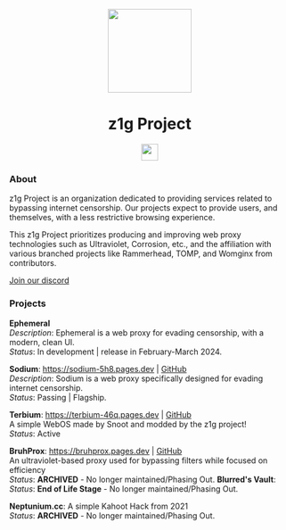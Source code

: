 <p align="center">
<kbd>
<img width="150px" src="https://avatars.githubusercontent.com/u/103667677?s=200&v=4">
</kbd>
</p>

<h1 align="center">z1g Project</h1>

<p align="center">
<a href="https://z1g-project.pages.dev/discord"><img height="30px" src="https://img.shields.io/badge/Discord-7289DA?style=for-the-badge&logo=discord&logoColor=white"><img></a>
</p>

### About

z1g Project is an organization dedicated to providing services related to bypassing internet censorship. Our projects expect to provide users, and themselves, with a less restrictive browsing experience. 

This z1g Project prioritizes producing and improving web proxy technologies such as Ultraviolet, Corrosion, etc., and the affiliation with various branched projects like Rammerhead, TOMP, and Womginx from contributors. 

[Join our discord](https://z1g-project.pages.dev/discord)

### Projects
**Ephemeral**
<br>
*Description*: Ephemeral is a web proxy for evading censorship, with a modern, clean UI.
<br>
*Status*: In development | release in February-March 2024.

**Sodium**: https://sodium-5h8.pages.dev | [GitHub](https://github.com/z1g-project/sodium)
<br>
*Description*: Sodium is a web proxy specifically designed for evading internet censorship.
<br>
*Status*: Passing | Flagship. 

**Terbium**: https://terbium-46q.pages.dev | [GitHub](https://github.com/z1g-project/terbium)
<br>A simple WebOS made by Snoot and modded by the z1g project!
<br>
*Status*: Active

**BruhProx**: https://bruhprox.pages.dev | [GitHub](https://github.com/z1g-project/bruhprox)
<br>An ultraviolet-based proxy used for bypassing filters while focused on efficiency
<br>
*Status*: **ARCHIVED** - No longer maintained/Phasing Out. 
**Blurred's Vault**:
<br>
*Status*: **End of Life Stage** - No longer maintained/Phasing Out.

**Neptunium.cc**:
A simple Kahoot Hack from 2021
<br>
*Status*: **ARCHIVED** - No longer maintained/Phasing Out.
